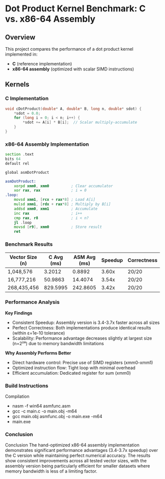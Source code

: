 # Dot Product Kernel Benchmark: C vs. x86-64 Assembly

## Overview
This project compares the performance of a dot product kernel implemented in:
- **C** (reference implementation)
- **x86-64 assembly** (optimized with scalar SIMD instructions)

## Kernels

### C Implementation
```c
void cDotProduct(double* A, double* B, long n, double* sdot) {
    *sdot = 0.0;
    for (long i = 0; i < n; i++) {
        *sdot += A[i] * B[i];  // Scalar multiply-accumulate
    }
} 
```

### x86-64 Assembly Implementation
```asm
section .text
bits 64
default rel

global asmDotProduct

asmDotProduct:
    xorpd xmm0, xmm0          ; Clear accumulator
    xor rax, rax              ; i = 0
.loop:
    movsd xmm1, [rcx + rax*8] ; Load A[i]
    mulsd xmm1, [rdx + rax*8] ; Multiply by B[i]
    addsd xmm0, xmm1          ; Accumulate
    inc rax                   ; i++
    cmp rax, r8               ; i < n?
    jl .loop
    movsd [r9], xmm0          ; Store result
    ret
```
### Benchmark Results
| Vector Size (n) | C Avg (ms) | ASM Avg (ms) | Speedup | Correctness |
|-----------------|------------|--------------|---------|-------------|
| 1,048,576      | 3.2012     | 0.8892       | 3.60x   | 20/20       |
| 16,777,216     | 50.9863    | 14.4074      | 3.54x   | 20/20       |
| 268,435,456    | 829.5995   | 242.8605     | 3.42x   | 20/20       |

### Performance Analysis
**Key Findings**
- Consistent Speedup: Assembly version is 3.4-3.7x faster across all sizes
- Perfect Correctness: Both implementations produce identical results (within ε=1e-10 tolerance)
- Scalability: Performance advantage decreases slightly at largest size (n=2²⁸) due to memory bandwidth limitations

**Why Assembly Performs Better**
- Direct hardware control: Precise use of SIMD registers (xmm0-xmm1)
- Optimized instruction flow: Tight loop with minimal overhead
- Efficient accumulation: Dedicated register for sum (xmm0)

### Build Instructions
Compilation
- nasm -f win64 asmfunc.asm
- gcc -c main.c -o main.obj -m64
- gcc main.obj asmfunc.obj -o main.exe -m64
- main.exe

### Conclusion
Conclusion
The hand-optimized x86-64 assembly implementation demonstrates significant performance advantages (3.4-3.7x speedup) over the C version while maintaining perfect numerical accuracy. The results show consistent improvements across all tested vector sizes, with the assembly version being particularly efficient for smaller datasets where memory bandwidth is less of a limiting factor.
